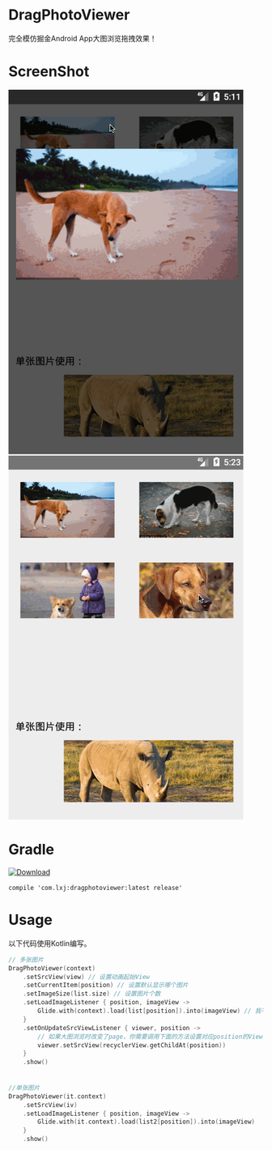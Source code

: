 # DragPhotoViewer
完全模仿掘金Android App大图浏览拖拽效果！

# ScreenShot
![DragPhotoViewer](screenshot/preview.gif)
![DragPhotoViewer](screenshot/preview2.gif)

# Gradle
[![Download](https://api.bintray.com/packages/li-xiaojun/jrepo/dragphotoviewer/images/download.svg)](https://bintray.com/li-xiaojun/jrepo/dragphotoviewer/latestVersion)

```
compile 'com.lxj:dragphotoviewer:latest release'
```

# Usage
以下代码使用Kotlin编写。
```kotlin
// 多张图片
DragPhotoViewer(context)
    .setSrcView(view) // 设置动画起始View
    .setCurrentItem(position) // 设置默认显示哪个图片
    .setImageSize(list.size) // 设置图片个数
    .setLoadImageListener { position, imageView ->
        Glide.with(context).load(list[position]).into(imageView) // 我不负责如何加载图片，你来实现
    }
    .setOnUpdateSrcViewListener { viewer, position ->
        // 如果大图浏览时改变了page，你需要调用下面的方法设置对应position的View，否则缩放动画会缩小到最初设置的View
        viewer.setSrcView(recyclerView.getChildAt(position))
    }
    .show()


//单张图片
DragPhotoViewer(it.context)
    .setSrcView(iv)
    .setLoadImageListener { position, imageView ->
        Glide.with(it.context).load(list2[position]).into(imageView)
    }
    .show()

```